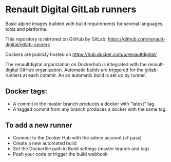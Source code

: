 # Renault Digital GitLab runners

Basic alpine images builded with build requirements for several languages, tools and platforms.

This repository is mirrored on GitHub by GitLab: https://github.com/renault-digital/gitlab-runners

Dockers are publicly hosted on https://hub.docker.com/u/renaultdigital/ 

The renaultdigital organization on Dockerhub is integrated with the renault-digital GitHub organization. 
Automatic builds are triggered for the gitlab-runners at each commit.
An an automatic build is set up by runner.

## Docker tags:
- A commit in the master branch produces a docker with "latest" tag.
- A tagged commit from any branch produces a docker with the same tag.



## To add a new runner

- Connect to the Docker Hub with the admin account (cf pass)
- Create a new automated build
- Set the Dockerfile path in Build settings (master branch and tag)
- Push your code or trigger the build webhook